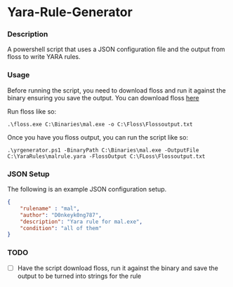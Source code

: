 # Yara-Rule-Generator

### Description
A powershell script that uses a JSON configuration file and the output from floss to write YARA rules.

### Usage

Before running the script, you need to download floss and run it against the binary ensuring you save the output. You can download floss [here](https://github.com/mandiant/flare-floss/releases/tag/v2.2.0)

Run floss like so:
```posh
.\floss.exe C:\Binaries\mal.exe -o C:\Floss\Flossoutput.txt
```

Once you have you floss output, you can run the script like so:
```posh
.\yrgenerator.ps1 -BinaryPath C:\Binaries\mal.exe -OutputFile C:\YaraRules\malrule.yara -FlossOutput C:\FLoss\Flossoutput.txt
```

### JSON Setup

The following is an example JSON configuration setup.
```json
{
    "rulename" : "mal",
    "author": "D0nkeyk0ng787",
    "description": "Yara rule for mal.exe",
    "condition": "all of them"
}
```

### TODO

* [ ]  Have the script download floss, run it against the binary and save the output to be turned into strings for the rule

